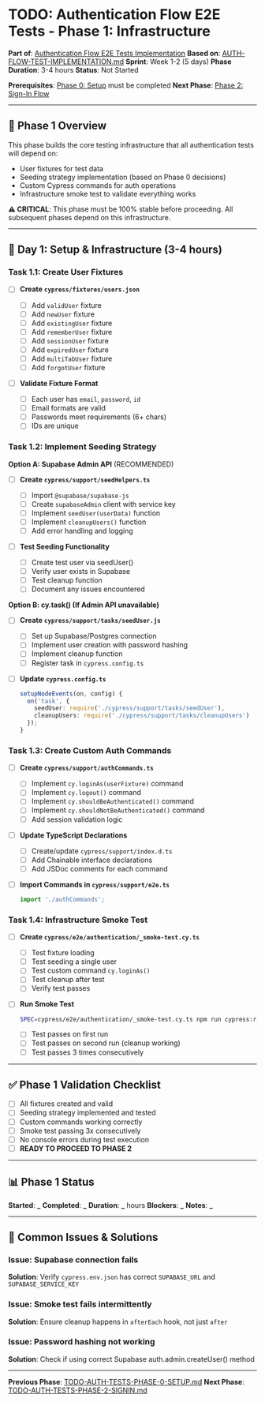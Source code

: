# TODO: Authentication Flow E2E Tests - Phase 1: Infrastructure

**Part of**: [Authentication Flow E2E Tests Implementation](./TODO-AUTH-TESTS.md)
**Based on**: [AUTH-FLOW-TEST-IMPLEMENTATION.md](claudedocs/AUTH-FLOW-TEST-IMPLEMENTATION.md)
**Sprint**: Week 1-2 (5 days)
**Phase Duration**: 3-4 hours
**Status**: Not Started

**Prerequisites**: [Phase 0: Setup](./TODO-AUTH-TESTS-PHASE-0-SETUP.md) must be completed
**Next Phase**: [Phase 2: Sign-In Flow](./TODO-AUTH-TESTS-PHASE-2-SIGNIN.md)

---

## 🎯 Phase 1 Overview

This phase builds the core testing infrastructure that all authentication tests will depend on:

- User fixtures for test data
- Seeding strategy implementation (based on Phase 0 decisions)
- Custom Cypress commands for auth operations
- Infrastructure smoke test to validate everything works

**⚠️ CRITICAL**: This phase must be 100% stable before proceeding. All subsequent phases depend on this infrastructure.

---

## 📅 Day 1: Setup & Infrastructure (3-4 hours)

### Task 1.1: Create User Fixtures

- [ ] **Create `cypress/fixtures/users.json`**

  - [ ] Add `validUser` fixture
  - [ ] Add `newUser` fixture
  - [ ] Add `existingUser` fixture
  - [ ] Add `rememberUser` fixture
  - [ ] Add `sessionUser` fixture
  - [ ] Add `expiredUser` fixture
  - [ ] Add `multiTabUser` fixture
  - [ ] Add `forgotUser` fixture

- [ ] **Validate Fixture Format**
  - [ ] Each user has `email`, `password`, `id`
  - [ ] Email formats are valid
  - [ ] Passwords meet requirements (6+ chars)
  - [ ] IDs are unique

### Task 1.2: Implement Seeding Strategy

**Option A: Supabase Admin API** (RECOMMENDED)

- [ ] **Create `cypress/support/seedHelpers.ts`**

  - [ ] Import `@supabase/supabase-js`
  - [ ] Create `supabaseAdmin` client with service key
  - [ ] Implement `seedUser(userData)` function
  - [ ] Implement `cleanupUsers()` function
  - [ ] Add error handling and logging

- [ ] **Test Seeding Functionality**
  - [ ] Create test user via seedUser()
  - [ ] Verify user exists in Supabase
  - [ ] Test cleanup function
  - [ ] Document any issues encountered

**Option B: cy.task() (If Admin API unavailable)**

- [ ] **Create `cypress/support/tasks/seedUser.js`**

  - [ ] Set up Supabase/Postgres connection
  - [ ] Implement user creation with password hashing
  - [ ] Implement cleanup function
  - [ ] Register task in `cypress.config.ts`

- [ ] **Update `cypress.config.ts`**
  ```typescript
  setupNodeEvents(on, config) {
    on('task', {
      seedUser: require('./cypress/support/tasks/seedUser'),
      cleanupUsers: require('./cypress/support/tasks/cleanupUsers')
    });
  }
  ```

### Task 1.3: Create Custom Auth Commands

- [ ] **Create `cypress/support/authCommands.ts`**

  - [ ] Implement `cy.loginAs(userFixture)` command
  - [ ] Implement `cy.logout()` command
  - [ ] Implement `cy.shouldBeAuthenticated()` command
  - [ ] Implement `cy.shouldNotBeAuthenticated()` command
  - [ ] Add session validation logic

- [ ] **Update TypeScript Declarations**

  - [ ] Create/update `cypress/support/index.d.ts`
  - [ ] Add Chainable interface declarations
  - [ ] Add JSDoc comments for each command

- [ ] **Import Commands in `cypress/support/e2e.ts`**
  ```typescript
  import './authCommands';
  ```

### Task 1.4: Infrastructure Smoke Test

- [ ] **Create `cypress/e2e/authentication/_smoke-test.cy.ts`**

  - [ ] Test fixture loading
  - [ ] Test seeding a single user
  - [ ] Test custom command `cy.loginAs()`
  - [ ] Test cleanup after test
  - [ ] Verify test passes

- [ ] **Run Smoke Test**
  ```bash
  SPEC=cypress/e2e/authentication/_smoke-test.cy.ts npm run cypress:run:spec
  ```
  - [ ] Test passes on first run
  - [ ] Test passes on second run (cleanup working)
  - [ ] Test passes 3 times consecutively

---

## ✅ Phase 1 Validation Checklist

- [ ] All fixtures created and valid
- [ ] Seeding strategy implemented and tested
- [ ] Custom commands working correctly
- [ ] Smoke test passing 3x consecutively
- [ ] No console errors during test execution
- [ ] **READY TO PROCEED TO PHASE 2**

---

## 📊 Phase 1 Status

**Started**: ********\_********
**Completed**: ********\_********
**Duration**: ****\_**** hours
**Blockers**: ********\_********
**Notes**: ********\_********

---

## 🚨 Common Issues & Solutions

### Issue: Supabase connection fails

**Solution**: Verify `cypress.env.json` has correct `SUPABASE_URL` and `SUPABASE_SERVICE_KEY`

### Issue: Smoke test fails intermittently

**Solution**: Ensure cleanup happens in `afterEach` hook, not just `after`

### Issue: Password hashing not working

**Solution**: Check if using correct Supabase auth.admin.createUser() method

---

**Previous Phase**: [TODO-AUTH-TESTS-PHASE-0-SETUP.md](./TODO-AUTH-TESTS-PHASE-0-SETUP.md)
**Next Phase**: [TODO-AUTH-TESTS-PHASE-2-SIGNIN.md](./TODO-AUTH-TESTS-PHASE-2-SIGNIN.md)
